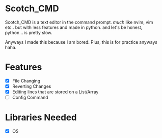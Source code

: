 # Scotch_CMD

Scotch_CMD is a text editor in the command prompt. *much* like nvim, vim etc.. but with less features and made in python.
and let's be honest, python... is pretty slow.

Anyways I made this because I am bored. Plus, this is for practice anyways haha.

# Features
- [x] File Changing
- [x] Reverting Changes
- [x] Editing lines that are stored on a List/Array
- [ ] Config Command

# Libraries Needed
- [x] OS